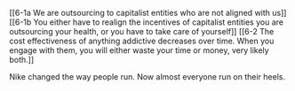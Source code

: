 [[6-1a We are outsourcing to capitalist entities who are not aligned with us]]
[[6-1b You either have to realign the incentives of capitalist entities you are outsourcing your health, or you have to take care of yourself]]
[[6-2 The cost effectiveness of anything addictive decreases over time. When you engage with them, you will either waste your time or money, very likely both.]]

Nike changed the way people run. Now almost everyone run on their heels.